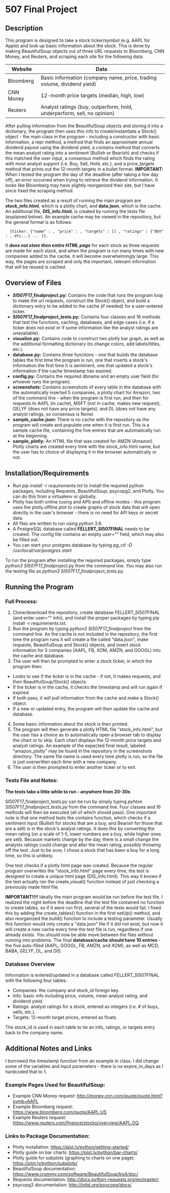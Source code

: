 # 507 Final Project

## Description

This program is designed to take a stock ticker/symbol (e.g. AAPL for Apple)
and look up basic information about the stock. This is done by making BeautifulSoup
objects out of three URL requests to Bloomberg, CNN Money, and Reuters, and scraping
each site for the following data:

Website    | Data
---------- | -------------
Bloomberg  | Basic information (company name, price, trading volume, dividend yield)
CNN Money  | 12-month price targets (median, high, low)
Reuters    | Analyst ratings (buy, outperform, hold, underperform, sell, no opinion)

After pulling information from the BeautifulSoup objects and storing it into a dictionary,
the program then uses this info to create/instantiate a Stock() object - the main class in the program - including a constructor with basic information, a repr method, a method that finds an approximate annual dividend payout using the dividend yield, a contains method that converts the mean analyst rating into a sentiment (Bullish or Bearish) and checks if this matched the user input, a consensus method which finds the rating with most analyst support (i.e. Buy, Sell, Hold, etc.), and a price_targets method that prints out the 12-month targets in a bullet format. **IMPORTANT:** When I tested the program the day of the deadline (after taking a few day off), an error occurred when trying to retrieve the dividend information. It looks like Bloomberg may have slightly reorganized their site, but I have since fixed the scraping method.

The two files created as a result of running the main program are **stock_info.html**, which is a plotly chart, and **data.json**, which is the cache. An additional file, **DIS_info.html**, is created by running the tests file (explained below). An example cache may be viewed in the repository, but the general format is as follows:

      {ticker: {"name" : , "price" : , "targets" : [] , "ratings" : {"BUY" : , etc...} ... }}.

It ***does not store then entire HTML page*** for each stock as three requests are made for each stock, and when the program is run many times with new companies added to the cache, it will become overwhelmingly large. This way, the pages are scraped and only the important, relevant information that will be reused is cached.

## Overview of Files

* **SI507F17_finalproject.py:** Contains the code that runs the program loop to make the url requests, construct the Stock() object, and build a dictionary entry to be added to the cache (if needed) for a user-entered ticker.
* **SI507F17_finalproject_tests.py:** Contains four classes and 16 methods that test the functions, caching, databases, and edge cases (i.e. if a ticker does not exist or if some information like the analyst ratings are unavailable).
* **visualize.py:** Contains code to construct two plotly bar graph, as well as the additional formatting dictionary (to change colors, add labels/titles, etc.).
* **database.py:** Contains three functions - one that builds the database tables the first time the program is run, one that inserts a stock's information the first time it is sentiment, one that updated a stock's information if the cache timestamp has expired.
* **config.py:** Contains the required dbname and an empty user field (for whoever runs the program).
* **screenshots:** Contains screenshots of every table in the database with the automatically inserted 5 companies, a plotly chart for Amazon, two of the command line - when the program is first run, and then for requests to AAPL (in cache), MSFT (not in cache, makes new request), GELYF (does not have any price targets), and DL (does not have any analyst ratings, so consensus is None)
* **sample_cache.json:** There is no cache with the repository as the program will create and populate one when it is first run. This is a sample cache file, containing the five entries that are automatically run at the beginning.
* **sample_plotly:** An HTML file that was created for AMZN (Amazon). Plotly charts are created every time with the stock_info.html name, but the user has to choice of displaying it in the browser automatically or not.

## Installation/Requirements

* Run *pip install -r requirements.txt* to install the required python packages, including
   Requests, BeautifulSoup, psycopg2, and Plotly. You can do this from a virtualenv or globally.
* Plotly has both online (using and API) and offline modes - this program
   uses the plotly.offline.plot to create graphs of stock data that will open directly in the
   user's browser - there is no need for API keys or secret data.
* All files are written to run using python 3.6.
* A PostgreSQL database called **FELLERT_SI507FINAL** needs to be created. The config file
   contains an empty user="" field, which may also be filled out.
* You can start your postgres database by typing *pg_ctl -D /usr/local/var/postgres start*

To run the program after installing the required packages, simply type *python3 SI507F17_finalproject.py*
from the command line. You may also run the testing file as *python3 SI507F17_finalproject_tests.py*.

## Running the Program

### Full Process:
1. Clone/download the repository, create database FELLERT_SI507FINAL (and enter user="" info),
  and install the proper packages by typing pip install -r requirements.txt.
2. Run the program by typing *python3 SI507F17_finalproject* from the command line. As the cache is not included in the
  repository, the first time the program runs it will create a file called "data.json", make requests, BeautifulSoup
  and Stock() objects, and insert stock information for 5 companies (AAPL, FB, XOM, AMZN, and GOOGL) into the cache and database.
3. The user will then be prompted to enter a stock ticker, in which the program then:
  * Looks to see if the ticker is in the cache - if not, it makes requests, and then BeautifulSoup/Stock() objects.
  * If the ticker is in the cache, it checks the timestamp and will run again if expired.
  * If both pass, it will pull information from the cache and make a Stock() object.
  * If a new or updated entry, the program will then update the cache and database.
4. Some basic information about the stock is then printed.
5. The program will then generate a plotly HTML file "stock_info.html", but the user has a choice as to automatically open
  a browser tab to display the chart or to skip. Each chart displays the 12-month price targets and analyst ratings. An example of the expected final result, labeled "amazon_plotly" may be found in the repository in the screenshots directory. The same file name is used every time plotly is run, so the file is just overwritten each time with a new company.
6. The user is then prompted to enter another ticker or to exit.

### Tests File and Notes:
**The tests take a little while to run - anywhere from 20-30s**

SI507F17_finalproject_tests.py can be run by simply typing *pyhton SI507F17_finalproject_tests.py* from the command line.
Four classes and 16 methods will then be executed (all of which should pass). One important note is that one method tests the contains function, which checks if a sentiment input (Bullish for stocks that are a buy, and Bearish for those that are a sell) is in the stock's analyst ratings. It does this by converting the mean rating (on a scale of 1-5, lower numbers are a buy, while
higher ones are sell). Because markets change by the day, there is a small change the analysts ratings could change and alter the mean rating, possibly throwing off the test. Just to be sure, I chose a stock that has been a buy for a long time, so this is unlikely.

One test checks if a plotly html page was created. Because the regular program overwrites the "stock_info.html" page every time, the test is designed to create a unique html page (DIS_info.html). This way it knows if the test actually ran the create_visual() function instead of just checking a previously made html file.

**IMPORTANT!!!!** Ideally the main program would be run before the test file. I realized the night before the deadline that the test file contained no function to create tables, so if it were run first, several of the tests would fail. I fixed this by adding the create_tables() function in the first setUp() method, and also reorganized the build() function to include a testing parameter. Usually this function would only create a "data.json" file if it did not exist, but now it will create a new cache every time the test file is run, regardless if one already exists. You should now be able move between the files without running into problems. The final **database/cache should have 10 entries** - the five auto-filled (AAPL, GOOGL, FB, AMZN, and XOM), as well as MCD, BABA, GELYF, DL, and DIS.

### Database Overview

Information is entered/updated in a database called FELLERT_SI507FINAL with the following four tables:
* Companies: the company and stock_id foreign key.
* Info: basic info including price, volume, mean analyst rating, and dividend yield.
* Ratings: analyst ratings for a stock, entered as integers (i.e. # of buys, sells, etc.).
* Targets: 12-month target prices, entered as floats.

The stock_id is used in each table to tie an info, ratings, or targets entry back to the company name.

## Additional Notes and Links

I borrowed the timestamp function from an example in class. I did change some of the variables and input parameters - there is no expire_in_days as I hardcoded that to 1.

### Example Pages Used for BeautifulSoup:
* Example CNN Money request: http://money.cnn.com/quote/quote.html?symb=AAPL
* Example Bloomberg request: https://www.bloomberg.com/quote/AAPL:US
* Example Reuters request: https://www.reuters.com/finance/stocks/overview/AAPL.OQ

### Links to Package Documentation:
* Plotly installation: https://plot.ly/python/getting-started/
* Plotly guide on bar charts: https://plot.ly/python/bar-charts/
* Plotly guide for subplots (graphing to charts on one page): https://plot.ly/python/subplots/
* BeautifulSoup documentation: https://www.crummy.com/software/BeautifulSoup/bs4/doc/
* Requests documentation: http://docs.python-requests.org/en/master/
* psycopg2 documentation: http://initd.org/psycopg/docs/
